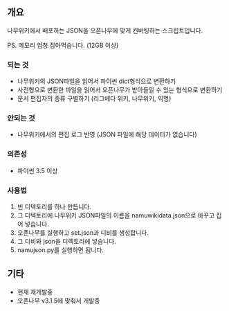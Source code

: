 ## 개요
나무위키에서 배포하는 JSON을 오픈나무에 맞게 컨버팅하는 스크립트입니다.

PS. 메모리 엄청 잡아먹습니다. (12GB 이상)

### 되는 것
 * 나무위키의 JSON파일을 읽어서 파이썬 dict형식으로 변환하기
 * 사전형으로 변환한 파일을 읽어서 오픈나무가 받아들일 수 있는 형식으로 변환하기
 * 문서 편집자의 종류 구별하기 (리그베다 위키, 나무위키, 익명)

### 안되는 것
 * 나무위키에서의 편집 로그 반영 (JSON 파일에 해당 데이터가 없습니다)

### 의존성
 * 파이썬 3.5 이상

### 사용법
1. 빈 디텍토리를 하나 만듭니다.
2. 그 디텍토리에 나무위키 JSON파일의 이름을 namuwikidata.json으로 바꾸고 집어 넣습니다.
3. 오픈나무를 실행하고 set.json과 디비를 생성합니다.
4. 그 디비와 json을 디렉토리에 넣습니다.
5. namujson.py를 실행하면 됩니다.

## 기타
 * 현재 재개발중
 * 오픈나무 v3.1.5에 맞춰서 개발중
